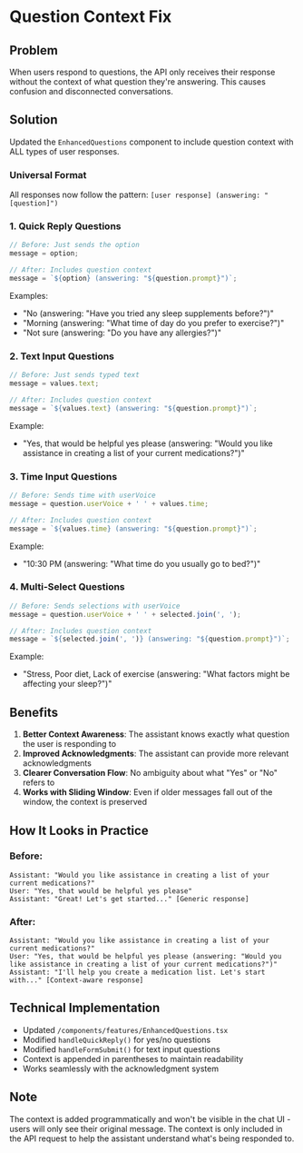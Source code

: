 # Question Context Fix

## Problem
When users respond to questions, the API only receives their response without the context of what question they're answering. This causes confusion and disconnected conversations.

## Solution
Updated the `EnhancedQuestions` component to include question context with ALL types of user responses.

### Universal Format
All responses now follow the pattern: `[user response] (answering: "[question]")`

### 1. **Quick Reply Questions**
```javascript
// Before: Just sends the option
message = option;

// After: Includes question context
message = `${option} (answering: "${question.prompt}")`;
```

Examples:
- "No (answering: "Have you tried any sleep supplements before?")"
- "Morning (answering: "What time of day do you prefer to exercise?")"
- "Not sure (answering: "Do you have any allergies?")"

### 2. **Text Input Questions**
```javascript
// Before: Just sends typed text
message = values.text;

// After: Includes question context
message = `${values.text} (answering: "${question.prompt}")`;
```

Example:
- "Yes, that would be helpful yes please (answering: "Would you like assistance in creating a list of your current medications?")"

### 3. **Time Input Questions**
```javascript
// Before: Sends time with userVoice
message = question.userVoice + ' ' + values.time;

// After: Includes question context
message = `${values.time} (answering: "${question.prompt}")`;
```

Example:
- "10:30 PM (answering: "What time do you usually go to bed?")"

### 4. **Multi-Select Questions**
```javascript
// Before: Sends selections with userVoice
message = question.userVoice + ' ' + selected.join(', ');

// After: Includes question context
message = `${selected.join(', ')} (answering: "${question.prompt}")`;
```

Example:
- "Stress, Poor diet, Lack of exercise (answering: "What factors might be affecting your sleep?")"

## Benefits

1. **Better Context Awareness**: The assistant knows exactly what question the user is responding to
2. **Improved Acknowledgments**: The assistant can provide more relevant acknowledgments
3. **Clearer Conversation Flow**: No ambiguity about what "Yes" or "No" refers to
4. **Works with Sliding Window**: Even if older messages fall out of the window, the context is preserved

## How It Looks in Practice

### Before:
```
Assistant: "Would you like assistance in creating a list of your current medications?"
User: "Yes, that would be helpful yes please"
Assistant: "Great! Let's get started..." [Generic response]
```

### After:
```
Assistant: "Would you like assistance in creating a list of your current medications?"
User: "Yes, that would be helpful yes please (answering: "Would you like assistance in creating a list of your current medications?")"
Assistant: "I'll help you create a medication list. Let's start with..." [Context-aware response]
```

## Technical Implementation

- Updated `/components/features/EnhancedQuestions.tsx`
- Modified `handleQuickReply()` for yes/no questions
- Modified `handleFormSubmit()` for text input questions
- Context is appended in parentheses to maintain readability
- Works seamlessly with the acknowledgment system

## Note
The context is added programmatically and won't be visible in the chat UI - users will only see their original message. The context is only included in the API request to help the assistant understand what's being responded to.
